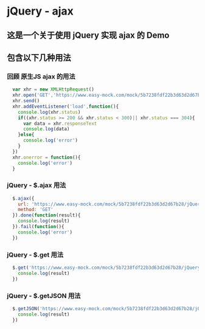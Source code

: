 # jQuery - ajax
## 这是一个关于使用 jQuery 实现 ajax 的 Demo
## 包含以下几种用法
### 回顾 原生JS ajax 的用法
```JavaScript
  var xhr = new XMLHttpRequest()
  xhr.open('GET','https://www.easy-mock.com/mock/5b7238fdf22b3d63d2d67b28/jQuery-mock-test',true)
  xhr.send()
  xhr.addEventListener('load',function(){
    console.log(xhr.status)
    if((xhr.status >= 200 && xhr.status < 300)|| xhr.status === 304){
      var data = xhr.responseText
      console.log(data)
    }else{
      console.log('error')
    }
  })
  xhr.onerror = function(){
    console.log('error')
  }
```

### jQuery - $.ajax 用法
```JavaScript
  $.ajax({
    url: 'https://www.easy-mock.com/mock/5b7238fdf22b3d63d2d67b28/jQuery-mock-test',
    method: 'GET'
  }).done(function(result){
    console.log(result)
  }).fail(function(){
    console.log('error')
  })
```

### jQuery - $.get 用法
```JavaScript
  $.get('https://www.easy-mock.com/mock/5b7238fdf22b3d63d2d67b28/jQuery-mock-test').done(function(result){
    console.log(result)
  })
```

### jQuery - $.getJSON 用法
```JavaScript
  $.getJSON('https://www.easy-mock.com/mock/5b7238fdf22b3d63d2d67b28/jQuery-mock-test',function(result){
    console.log(result)
  })
```
